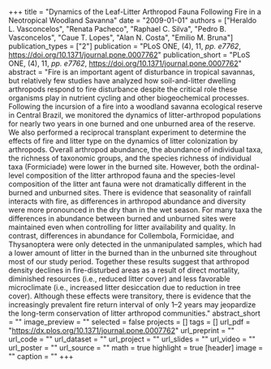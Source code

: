 +++
title = "Dynamics of the Leaf-Litter Arthropod Fauna Following Fire in a Neotropical Woodland Savanna"
date = "2009-01-01"
authors = ["Heraldo L. Vasconcelos", "Renata Pacheco", "Raphael C. Silva", "Pedro B. Vasconcelos", "Caue T. Lopes", "Alan N. Costa", "Emilio M. Bruna"]
publication_types = ["2"]
publication = "PLoS ONE, (4), 11, _pp. e7762_, https://doi.org/10.1371/journal.pone.0007762"
publication_short = "PLoS ONE, (4), 11, _pp. e7762_, https://doi.org/10.1371/journal.pone.0007762"
abstract = "Fire is an important agent of disturbance in tropical savannas, but relatively few studies have analyzed how soil-and-litter dwelling arthropods respond to fire disturbance despite the critical role these organisms play in nutrient cycling and other biogeochemical processes. Following the incursion of a fire into a woodland savanna ecological reserve in Central Brazil, we monitored the dynamics of litter-arthropod populations for nearly two years in one burned and one unburned area of the reserve. We also performed a reciprocal transplant experiment to determine the effects of fire and litter type on the dynamics of litter colonization by arthropods. Overall arthropod abundance, the abundance of individual taxa, the richness of taxonomic groups, and the species richness of individual taxa (Formiciade) were lower in the burned site. However, both the ordinal-level composition of the litter arthropod fauna and the species-level composition of the litter ant fauna were not dramatically different in the burned and unburned sites. There is evidence that seasonality of rainfall interacts with fire, as differences in arthropod abundance and diversity were more pronounced in the dry than in the wet season. For many taxa the differences in abundance between burned and unburned sites were maintained even when controlling for litter availability and quality. In contrast, differences in abundance for Collembola, Formicidae, and Thysanoptera were only detected in the unmanipulated samples, which had a lower amount of litter in the burned than in the unburned site throughout most of our study period. Together these results suggest that arthropod density declines in fire-disturbed areas as a result of direct mortality, diminished resources (i.e., reduced litter cover) and less favorable microclimate (i.e., increased litter desiccation due to reduction in tree cover). Although these effects were transitory, there is evidence that the increasingly prevalent fire return interval of only 1–2 years may jeopardize the long-term conservation of litter arthropod communities."
abstract_short = ""
image_preview = ""
selected = false
projects = []
tags = []
url_pdf = "https://dx.plos.org/10.1371/journal.pone.0007762"
url_preprint = ""
url_code = ""
url_dataset = ""
url_project = ""
url_slides = ""
url_video = ""
url_poster = ""
url_source = ""
math = true
highlight = true
[header]
image = ""
caption = ""
+++
